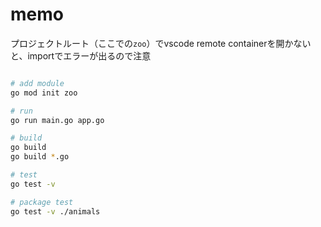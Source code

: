 # memo

プロジェクトルート（ここでの`zoo`）でvscode remote containerを開かないと、importでエラーが出るので注意

```bash

# add module
go mod init zoo

# run
go run main.go app.go 

# build
go build
go build *.go

# test
go test -v

# package test
go test -v ./animals

```

